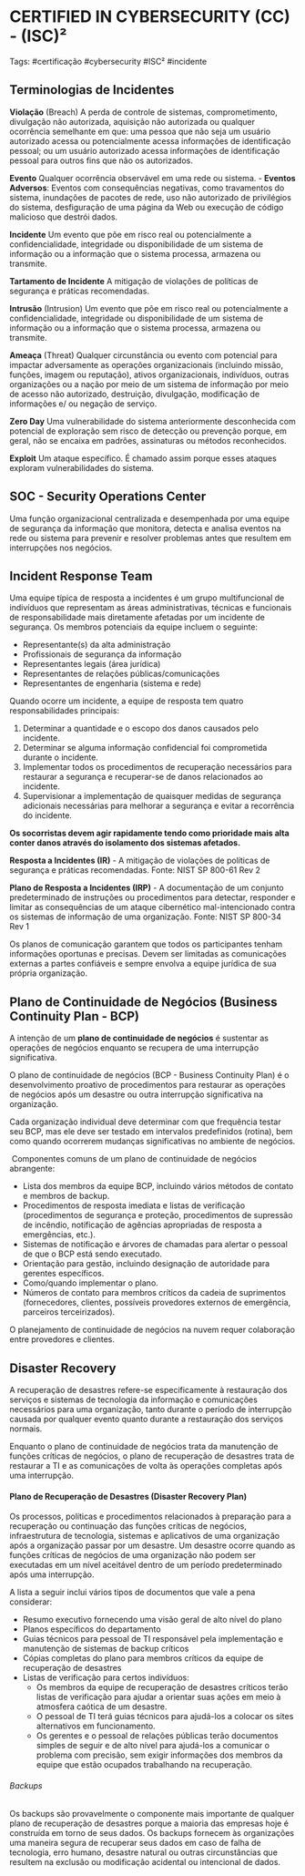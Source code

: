 
# CERTIFIED IN CYBERSECURITY (CC) - (ISC)²

Tags: #certificação #cybersecurity #ISC² #incidente


## Terminologias de Incidentes

**Violação** (Breach)
A perda de controle de sistemas, comprometimento, divulgação não autorizada, aquisição não autorizada ou qualquer ocorrência semelhante em que: uma pessoa que não seja um usuário autorizado acessa ou potencialmente acessa informações de identificação pessoal; ou um usuário autorizado acessa informações de identificação pessoal para outros fins que não os autorizados.

**Evento**
Qualquer ocorrência observável em uma rede ou sistema.
	- **Eventos Adversos**: Eventos com consequências negativas, como travamentos do sistema, inundações de pacotes de rede, uso não autorizado de privilégios do sistema, desfiguração de uma página da Web ou execução de código malicioso que destrói dados.

**Incidente**
Um evento que põe em risco real ou potencialmente a confidencialidade, integridade ou disponibilidade de um sistema de informação ou a informação que o sistema processa, armazena ou transmite.

**Tartamento de Incidente**
A mitigação de violações de políticas de segurança e práticas recomendadas.

**Intrusão** (Intrusion)
Um evento que põe em risco real ou potencialmente a confidencialidade, integridade ou disponibilidade de um sistema de informação ou a informação que o sistema processa, armazena ou transmite.

**Ameaça** (Threat)
Qualquer circunstância ou evento com potencial para impactar adversamente as operações organizacionais (incluindo missão, funções, imagem ou reputação), ativos organizacionais, indivíduos, outras organizações ou a nação por meio de um sistema de informação por meio de acesso não autorizado, destruição, divulgação, modificação de informações e/ ou negação de serviço.

**Zero Day**
Uma vulnerabilidade do sistema anteriormente desconhecida com potencial de exploração sem risco de detecção ou prevenção porque, em geral, não se encaixa em padrões, assinaturas ou métodos reconhecidos.

**Exploit**
Um ataque específico. É chamado assim porque esses ataques exploram vulnerabilidades do sistema.



## SOC - Security Operations Center

Uma função organizacional centralizada e desempenhada por uma equipe de segurança da informação que monitora, detecta e analisa eventos na rede ou sistema para prevenir e resolver problemas antes que resultem em interrupções nos negócios.



## Incident Response Team

Uma equipe típica de resposta a incidentes é um grupo multifuncional de indivíduos que representam as áreas administrativas, técnicas e funcionais de responsabilidade mais diretamente afetadas por um incidente de segurança. Os membros potenciais da equipe incluem o seguinte:

-   Representante(s) da alta administração
-   Profissionais de segurança da informação
-   Representantes legais (área jurídica)
-   Representantes de relações públicas/comunicações
-   Representantes de engenharia (sistema e rede)

Quando ocorre um incidente, a equipe de resposta tem quatro responsabilidades principais:

1.   Determinar a quantidade e o escopo dos danos causados ​​pelo incidente.
2.  Determinar se alguma informação confidencial foi comprometida durante o incidente.
3.   Implementar todos os procedimentos de recuperação necessários para restaurar a segurança e recuperar-se de danos relacionados ao incidente.
4.  Supervisionar a implementação de quaisquer medidas de segurança adicionais necessárias para melhorar a segurança e evitar a recorrência do incidente.

**Os socorristas devem agir rapidamente tendo como prioridade mais alta conter danos através do isolamento dos sistemas afetados.**

**Resposta a Incidentes (IR)** - A mitigação de violações de políticas de segurança e práticas recomendadas. Fonte: NIST SP 800-61 Rev 2

**Plano de Resposta a Incidentes (IRP)** - A documentação de um conjunto predeterminado de instruções ou procedimentos para detectar, responder e limitar as consequências de um ataque cibernético mal-intencionado contra os sistemas de informação de uma organização. Fonte: NIST SP 800-34 Rev 1

Os planos de comunicação garantem que todos os participantes tenham informações oportunas e precisas. Devem ser limitadas as comunicações externas a partes confiáveis e sempre envolva a equipe jurídica de sua própria organização.



## Plano de Continuidade de Negócios (Business Continuity Plan - BCP)

A intenção de um **plano de continuidade de negócios** é sustentar as operações de negócios enquanto se recupera de uma interrupção significativa.

O plano de continuidade de negócios (BCP - Business Continuity Plan) é o desenvolvimento proativo de procedimentos para restaurar as operações de negócios após um desastre ou outra interrupção significativa na organização.

Cada organização individual deve determinar com que frequência testar seu BCP, mas ele deve ser testado em intervalos predefinidos (rotina), bem como quando ocorrerem mudanças significativas no ambiente de negócios.

 Componentes comuns de um plano de continuidade de negócios abrangente:

-   Lista dos membros da equipe BCP, incluindo vários métodos de contato e membros de backup.
-   Procedimentos de resposta imediata e listas de verificação (procedimentos de segurança e proteção, procedimentos de supressão de incêndio, notificação de agências apropriadas de resposta a emergências, etc.).
-   Sistemas de notificação e árvores de chamadas para alertar o pessoal de que o BCP está sendo executado.
-   Orientação para gestão, incluindo designação de autoridade para gerentes específicos.
-   Como/quando implementar o plano.
-   Números de contato para membros críticos da cadeia de suprimentos (fornecedores, clientes, possíveis provedores externos de emergência, parceiros terceirizados).

O planejamento de continuidade de negócios na nuvem requer colaboração entre provedores e clientes.

## Disaster Recovery

A recuperação de desastres refere-se especificamente à restauração dos serviços e sistemas de tecnologia da informação e comunicações necessários para uma organização, tanto durante o período de interrupção causada por qualquer evento quanto durante a restauração dos serviços normais.

Enquanto o plano de continuidade de negócios trata da manutenção de funções críticas de negócios, o plano de recuperação de desastres trata de restaurar a TI e as comunicações de volta às operações completas após uma interrupção.

#### Plano de Recuperação de Desastres (Disaster Recovery Plan)

Os processos, políticas e procedimentos relacionados à preparação para a recuperação ou continuação das funções críticas de negócios, infraestrutura de tecnologia, sistemas e aplicativos de uma organização após a organização passar por um desastre. Um desastre ocorre quando as funções críticas de negócios de uma organização não podem ser executadas em um nível aceitável dentro de um período predeterminado após uma interrupção.

A lista a seguir inclui vários tipos de documentos que vale a pena considerar:

-   Resumo executivo fornecendo uma visão geral de alto nível do plano
-   Planos específicos do departamento
-   Guias técnicos para pessoal de TI responsável pela implementação e manutenção de sistemas de backup críticos
-   Cópias completas do plano para membros críticos da equipe de recuperação de desastres
-   Listas de verificação para certos indivíduos: 
	- Os membros da equipe de recuperação de desastres críticos terão listas de verificação para ajudar a orientar suas ações em meio à atmosfera caótica de um desastre.
	- O pessoal de TI terá guias técnicos para ajudá-los a colocar os sites alternativos em funcionamento.
	- Os gerentes e o pessoal de relações públicas terão documentos simples de seguir e de alto nível para ajudá-los a comunicar o problema com precisão, sem exigir informações dos membros da equipe que estão ocupados trabalhando na recuperação.

###### Backups

Os backups são provavelmente o componente mais importante de qualquer plano de recuperação de desastres porque a maioria das empresas hoje é construída em torno de seus dados. Os backups fornecem às organizações uma maneira segura de recuperar seus dados em caso de falha de tecnologia, erro humano, desastre natural ou outras circunstâncias que resultem na exclusão ou modificação acidental ou intencional de dados.